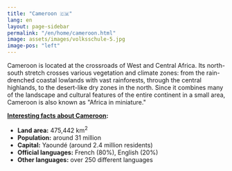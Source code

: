 ```yaml
---
title: "Cameroon 🇨🇲"
lang: en
layout: page-sidebar
permalink: "/en/home/cameroon.html"
image: assets/images/volksschule-5.jpg
image-pos: "left"
---
```


Cameroon is located at the crossroads of West and Central Africa. Its north-south stretch crosses various vegetation and climate zones: from the rain-drenched coastal lowlands with vast rainforests, through the central highlands, to the desert-like dry zones in the north. Since it combines many of the landscape and cultural features of the entire continent in a small area, Cameroon is also known as "Africa in miniature."


**[Interesting facts about Cameroon](https://en.wikipedia.org/wiki/Cameroon):**
- **Land area:** 475,442 km<sup>2</sup>
- **Population:** around 31 million
- **Capital:** Yaoundé (around 2.4 million residents)
- **Official languages:** French (80%), English (20%)
- **Other languages:** over 250 different languages